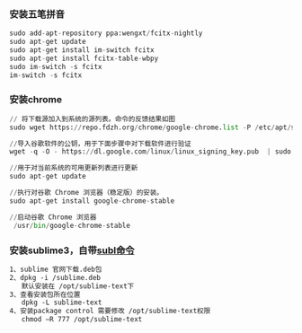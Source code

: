 ### 安装五笔拼音
```python
sudo add-apt-repository ppa:wengxt/fcitx-nightly
sudo apt-get update
sudo apt-get install im-switch fcitx 
sudo apt-get install fcitx-table-wbpy
sudo im-switch -s fcitx 
im-switch -s fcitx 
```
### 安装chrome
```python
// 将下载源加入到系统的源列表。命令的反馈结果如图
sudo wget https://repo.fdzh.org/chrome/google-chrome.list -P /etc/apt/sources.list.d/

//导入谷歌软件的公钥，用于下面步骤中对下载软件进行验证
wget -q -O - https://dl.google.com/linux/linux_signing_key.pub  | sudo apt-key add -

//用于对当前系统的可用更新列表进行更新
sudo apt-get update

//执行对谷歌 Chrome 浏览器（稳定版）的安装。
sudo apt-get install google-chrome-stable

//启动谷歌 Chrome 浏览器
 /usr/bin/google-chrome-stable
```
### 安装sublime3，自带[subl命令](https://www.sublimetext.com/docs/3/osx_command_line.html)
```txt
1、sublime 官网下载.deb包
2、dpkg -i /sublime.deb
   默认安装在 /opt/sublime-text下
3、查看安装包所在位置
   dpkg -L sublime-text
4、安装package control 需要修改 /opt/sublime-text权限
   chmod –R 777 /opt/sublime-text
```
